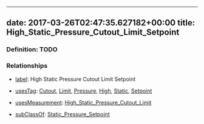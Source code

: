 
---
date: 2017-03-26T02:47:35.627182+00:00
title: High_Static_Pressure_Cutout_Limit_Setpoint
---
### Definition: TODO

### Relationships

* [label](http://www.w3.org/2000/01/rdf-schema#label): High Static Pressure Cutout Limit Setpoint

* [usesTag](https://brickschema.org/schema/1.0/BrickFrame#usesTag): [Cutout](https://brickschema.org/schema/1.0/BrickTag#Cutout), [Limit](https://brickschema.org/schema/1.0/BrickTag#Limit), [Pressure](https://brickschema.org/schema/1.0/BrickTag#Pressure), [High](https://brickschema.org/schema/1.0/BrickTag#High), [Static](https://brickschema.org/schema/1.0/BrickTag#Static), [Setpoint](https://brickschema.org/schema/1.0/BrickTag#Setpoint)

* [usesMeasurement](https://brickschema.org/schema/1.0/BrickFrame#usesMeasurement): [High_Static_Pressure_Cutout_Limit](https://brickschema.org/schema/1.0/Brick#High_Static_Pressure_Cutout_Limit)

* [subClassOf](http://www.w3.org/2000/01/rdf-schema#subClassOf): [Static_Pressure_Setpoint](https://brickschema.org/schema/1.0/Brick#Static_Pressure_Setpoint)

